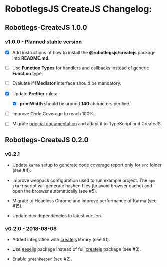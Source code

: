 # RobotlegsJS CreateJS Changelog:

## Robotlegs-CreateJS 1.0.0

### v1.0.0 - Planned stable version

- [x] Add instructions of how to install the **@robotlegsjs/createjs** package into **README.md**.

- [ ] Use [**Function Types**](https://www.typescriptlang.org/docs/handbook/functions.html) for handlers and callbacks instead of generic **Function** type.

- [ ] Evaluate if **IMediator** interface should be mandatory.

- [x] Update **Prettier** rules:

  - [x] **printWidth** should be around **140** characters per line.

- [ ] Improve Code Coverage to reach 100%.

- [ ] Migrate [original documentation](https://github.com/robotlegs/robotlegs-framework/blob/master/src/readme.md) and adapt it to TypeScript and CreateJS.

## Robotlegs-CreateJS 0.2.0

### v0.2.1

- Update `karma` setup to generate code coverage report only for `src` folder (see #4).

- Improve webpack configuration used to run example project. The `npm start` script will generate hashed files (to avoid browser cache) and open the broswer automatically (see #5).

- Migrate to Headless Chrome and improve performance of Karma (see #15).

- Update dev dependencies to latest version.

### [v0.2.0](https://github.com/RobotlegsJS/RobotlegsJS-CreateJS/releases/tag/0.2.0) - 2018-08-08

- Added integration with [createjs](https://createjs.com) library (see #1).

- Use [easeljs](https://www.npmjs.com/package/easeljs) package instead of full [createjs](https://www.npmjs.com/package/createjs) package (see #3).

- Enable `greenkeeper` (see #2).
